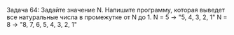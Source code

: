 Задача 64: Задайте значение N. Напишите программу, которая выведет все натуральные числа в промежутке от N до 1.
N = 5 -> "5, 4, 3, 2, 1"
N = 8 -> "8, 7, 6, 5, 4, 3, 2, 1"
